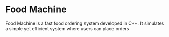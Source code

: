 # Food Machine
Food Machine is a fast food ordering system developed in C++. It simulates a simple yet efficient system where users can place orders
